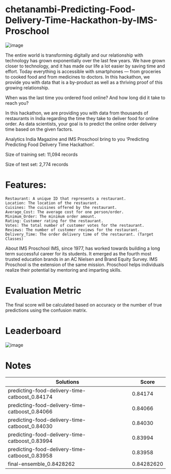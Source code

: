 # chetanambi-Predicting-Food-Delivery-Time-Hackathon-by-IMS-Proschool
![image](https://user-images.githubusercontent.com/37707687/70584771-28da9e00-1be8-11ea-975b-496f4dba3e5a.png)

The entire world is transforming digitally and our relationship with technology has grown exponentially over the last few years. We have grown closer to technology, and it has made our life a lot easier by saving time and effort. Today everything is accessible with smartphones — from groceries to cooked food and from medicines to doctors. In this hackathon, we provide you with data that is a by-product as well as a thriving proof of this growing relationship. 

When was the last time you ordered food online? And how long did it take to reach you?

In this hackathon, we are providing you with data from thousands of restaurants in India regarding the time they take to deliver food for online order. As data scientists, your goal is to predict the online order delivery time based on the given factors.

Analytics India Magazine and IMS Proschool bring to you ‘Predicting Predicting Food Delivery Time Hackathon’.

Size of training set: 11,094 records

Size of test set: 2,774 records

# Features:
    Restaurant: A unique ID that represents a restaurant.
    Location: The location of the restaurant.
    Cuisines: The cuisines offered by the restaurant.
    Average_Cost: The average cost for one person/order.
    Minimum_Order: The minimum order amount.
    Rating: Customer rating for the restaurant.
    Votes: The total number of customer votes for the restaurant.
    Reviews: The number of customer reviews for the restaurant.
    Delivery_Time: The order delivery time of the restaurant. (Target Classes) 
    
About IMS Proschool
IMS, since 1977, has worked towards building a long term successful career for its students. It emerged as the fourth most trusted education brands in an AC Nielsen and Brand Equity Survey. IMS Proschool is the extension of the same mission. Proschool helps individuals realize their potential by mentoring and imparting skills.

# Evaluation Metric
The final score will be calculated based on accuracy or the number of true predictions using the confusion matrix.

# Leaderboard
![image](https://user-images.githubusercontent.com/37707687/70585595-aef7e400-1bea-11ea-9fb6-5d4ea84b17c8.png)

# Notes
| Solutions                                           | Score       |
| ----------------------------------------------------| ------------|
| predicting-food-delivery-time-catboost_0.84174      | 0.84174     |
| predicting-food-delivery-time-catboost_0.84066      | 0.84066     |
| predicting-food-delivery-time-catboost_0.84030      | 0.84030     |
| predicting-food-delivery-time-catboost_0.83994      | 0.83994     |
| predicting-food-delivery-time-catboost_0.83958      | 0.83958     |
| final-ensemble_0.8428262                            | 0.84282620  |
